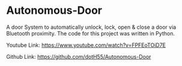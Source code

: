 # Autonomous-Door
A door System to automatically unlock, lock, open & close a door 
via Bluetooth proximity. The code for this project was written 
in Python.

Youtube Link: https://www.youtube.com/watch?v=FPFEoTOiD7E

Github Link: https://github.com/dotH55/Autonomous-Door
